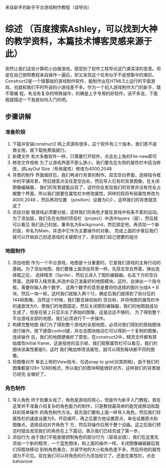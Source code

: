 来自新手的新手平台游戏制作教程（误导向）
# 综述  （百度搜索Ashley，可以找到大神的教学资料，本篇技术博客灵感来源于此）
  突然让我们这些计算机小白做游戏，感受到了软件工程导论这门课深深的恶意。但是在自己按照教程亲自操作一遍后，却又发现这个任务似乎不是想象中的艰巨。 
Construct2是一个很基础的游戏制作软件，能制作出在HTML5上运行的平面游戏，也就和我们平时所说的小游戏差不多。作为一个初入游戏制作大门的新手，既不需编
程，有没有复杂的特殊操作，的确是上手专用的好软件。话不多说，下面我就描述一下我是如何入门的吧。
## 步骤讲解
### 准备阶段
1. 下载并安装construct2  网上资源有很多，这个软件有三个版本，我们若不是商业用，就下载免费版就行。
2. 新建文件  和大多数软件一样，只需要打开软件，点击左上角的File-new即可
3. 修改文件规格  为了让游戏界面不那么狭小，我们要先在左侧的属性栏中适当修改，讲LayOut Size（布局属性）修改为4000,2048
4. 背景的制作 界面做好后，我们再进行背景的制作。双击空白界面，选择指令框中的平铺背景，然后随意点击任意空白处，然后导入已有的背景图像，在关闭图像编辑器，
我们的背景就能出现了，这时你会发现我们的背景并没有完全占据整个界面，所以我们就要在属性栏中修改属性，同样的现将布局属性修改为4000,2048 ，然后再将位置
（position）设置为0,0 ，这样我们的背景就完成了
5. 添加分层 做游戏必须要分层，这样我们的角色才能在游戏中有条不紊的运动。为了添加层，我们先在右侧的项目栏（project）中选中layers（层），然后就可以看见
我们自己的层，重命名为Background，然后锁定他，再添加一个新的层，命名为Main，并选中它作为主要操作的对象。
完成上面的步骤后我们就可以开始自己创造游戏的关键部分了，添加我们自己想要的组分
### 地图制作
1. 添加地图 作为一个平台游戏，地图是十分重要的，它是我们游戏的主角行动的基础。为了添加地图，我们要像上面添加背景一样，先双击空白界面，弹出选择框之后，
选择精灵（Sprite），然后又进入了图形编辑器。右击下方的空白界面，选择导入精灵条,并选中自己准备好的地图模块。这时，会弹出一个指令框，需要你输入两个数字，
这两个数字的意思是要将你选择的图片分成A * B块，然后一块一帧，这时我们就输入两个12，确定后我们就得到了拆分后的144帧图像。当然这个时候，我们要去掉初始的
空白帧，并将地图的属性栏中的速度改为0，使我们的地图固定。然后关闭图形编辑器，我们的地图就成功生成了，但是在层上只显示出了原始的图像，这是远远不够的，
为了得到整个平台游戏全部的地图，我们必须进行下一步操作。
2. 构建完整地图 我们为了得到整个游戏的全部地图，必须对我们得到的原始图块进行操作。按下键盘control键，并左击图块拖动它可以得到一个复制的图像，连续操作
后，我们的地图便做好了原型。在construct2中，精灵文件都有原始属性Initial frame，这是指他的显示帧，我们观察属性栏可以看见，我们的图块该属性都是0，这时
我们略加修改该属性，就可以得到每块都不同的图像。
3. 将图像对齐 单击上侧的View指令，勾选snap to grid(对其网格)，由于我们的图像都是128* 128的格式，所以我们的图块啊能很好对齐，这样我们的背景就已经完
全做好了。
### 角色制作
1. 导入角色 终于到重头戏了，角色是游戏的核心，但是作为新手入门教程，我在这里并不准备介绍复杂的角色能力的制作，只是教授最简单的能完成移动和跳跃的简单操作
的角色制作方法。首先我们要和上面一样导入角色，然后我们将属性栏的速度设置为9，开启循环，再之后要为他设置原点，单击设置原点和图像点，选择自动对齐角色下
方，然后将操作应用于整个动画。这之后我们预览时就会发现我们的角色在上下震动，表示我们已经完成了第一步。
2. 添加行为 由于我们不能直接控制角色的部分行为（容易出错），我们在这里先添加一个新的精灵，一个蓝色图块，和上面的操作一样。关闭图像编辑器后我们将图块移动
到和角色重合，并调节他的大小和角色差不多，然后将他的属性调为不可见。现在我们可以将角色的行为添加给它了。还是在属性栏，点击bahavoue
